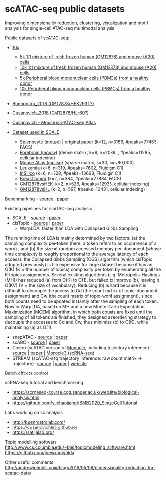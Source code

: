 # scATAC-seq public datasets
Improving dimensionality reduction, clustering, visualization and motif analysis for single-cell ATAC-seq
multimodal analysis

Public datasets of scATAC-seq:
* [10x](https://www.10xgenomics.com/resources/datasets/)
  * [5k 1:1 mixture of fresh frozen human (GM12878) and mouse (A20) cells](https://support.10xgenomics.com/single-cell-atac/datasets/1.2.0/atac_v1_hgmm_5k)
  * [10k 1:1 mixture of fresh frozen human (GM12878) and mouse (A20) cells](https://support.10xgenomics.com/single-cell-atac/datasets/1.2.0/atac_v1_hgmm_10k)
  * [5k Peripheral blood mononuclear cells (PBMCs) from a healthy donor](https://support.10xgenomics.com/single-cell-atac/datasets/1.2.0/atac_v1_pbmc_5k)
  * [10k Peripheral blood mononuclear cells (PBMCs) from a healthy donor](https://support.10xgenomics.com/single-cell-atac/datasets/1.2.0/atac_v1_pbmc_10k)
* [Buenrostro_2018 (GM12878/HEK293T?)](https://github.com/pinellolab/scATAC-benchmarking/tree/master/Real_Data/Buenrostro_2018_bulkpeaks/input)
* [Cusanovich_2018 (GM12878/HL-60?)](https://github.com/pinellolab/scATAC-benchmarking/tree/master/Real_Data/Cusanovich_2018/input)
* [Cusanovich - Mouse sci-ATAC-seq Atlas](http://staff.washington.edu/hpliner/data/kidney_data.txt.gz)

* [Dataset used in SCALE](https://cloud.tsinghua.edu.cn/d/eb4371c556bc46ef8516/)
  * [Splenocyte (mouse)](https://cloud.tsinghua.edu.cn/d/eb4371c556bc46ef8516/?p=%2FSplenocyte&mode=list) | [original paper](https://www.nature.com/articles/s41467-018-07771-0) (k=12, n=3166, #peaks=77453, FACS)
  * [Forebrain (mouse)](https://cloud.tsinghua.edu.cn/d/eb4371c556bc46ef8516/?p=%2FForebrain&mode=list) (dense matrix, k=8, n=2088, , #peaks=11285, cellular indexing)
  * [Mouse Atlas (mouse)](https://cloud.tsinghua.edu.cn/d/eb4371c556bc46ef8516/?p=%2Fmouse_atlas&mode=list) (sparse matrix, k=30, n=~80,000)
  * [Leukemia](https://cloud.tsinghua.edu.cn/d/eb4371c556bc46ef8516/?p=%2FLeukemia&mode=list) (k=6, n=319, #peaks=7602, Fluidigm C1)
  * [InSilico](https://cloud.tsinghua.edu.cn/d/eb4371c556bc46ef8516/?p=%2FInSilico&mode=list) (k=6, n=828, #peaks=13668, Fluidigm C1)
  * [Breast tumor](https://cloud.tsinghua.edu.cn/d/eb4371c556bc46ef8516/?p=%2FBreast_Tumor&mode=list) (k=2, n=384, #peaks=27884, FACS)
  * [GM12878vsHEK](https://cloud.tsinghua.edu.cn/d/eb4371c556bc46ef8516/?p=%2FGM12878vsHEK&mode=list) (k=2, n=526, #peaks=12938, cellular indexing)
  * [GM12878vsHL](https://cloud.tsinghua.edu.cn/d/eb4371c556bc46ef8516/?p=%2FGM12878vsHL&mode=list) (k=2, n=597, #peaks=10431, cellular indexing)

Benchmarking - [source](https://github.com/pinellolab/scATAC-benchmarking) | [paper](https://genomebiology.biomedcentral.com/articles/10.1186/s13059-019-1854-5)

Existing pipelines for scATAC-seq analysis
* SCALE - [source](https://github.com/jsxlei/SCALE) | [paper](https://www.nature.com/articles/s41467-019-12630-7)
* cisTopic - [source](https://github.com/aertslab/cisTopic) | [paper](https://www.nature.com/articles/s41592-019-0367-1)
  * WarpLDA: faster than LDA with Collapsed Gibbs Sampling
  
The running time of LDA is mainly determined by two factors: (a) the sampling complexity per-token (here, a token refers to an occurrence of a word) , and (b) the size of random accessed memory per-document (whose time complexity is roughly proportional to the average latency of each access). the Collapsed Gibbs Sampling (CGS) algorithm (which cisTopic adopted previously) is too expensive for large dataset because it has an O(K) (K = the number of topics) complexity per token by enumerating all the K topics assignments.
Several existing algorithms (e.g. Metropolis-Hastings (MH)) has reduced (a) from O(K) to O(1), but failed to improve (b), leaving it O(KV) (V = the size of vocabulary). Reducing (b) is hard because it is difficult to decouple the access to Cd (the count matrix of topic-document assignment) and Cw (the count matrix of topic-word assignment), since both counts need to be updated instantly after the sampling of each token.
Now in WarpLDA, based on MH and a new Monte-Carlo Expectation Maximization (MCEM) algorithm, in which both counts are fixed until the sampling of all tokens are finished, they designed a reordering strategy to decouple the accesses to Cd and Cw, thus minimize (b) to O(K), while maintaining (a) as O(1).


* snapATAC - [source](https://github.com/r3fang/SnapATAC) | [paper](https://www.biorxiv.org/content/10.1101/615179v2)
* scABC - [source](https://github.com/SUwonglab/scABC) | [paper](https://www.nature.com/articles/s41467-018-04629-3)
* Cicero (scATAC version of [Monocle](https://cole-trapnell-lab.github.io/monocle3/), including trajectory inference)- [source](https://cole-trapnell-lab.github.io/cicero-release/docs_m3/) | [paper](https://www.cell.com/molecular-cell/fulltext/S1097-2765(18)305) | [Monocle3 (scRNA-seq)](https://cole-trapnell-lab.github.io/monocle3/)
* STREAM (scATAC-seq trajectory inference: raw count matrix -> trajectory)- [source](http://stream.pinellolab.org) | [paper](https://www.nature.com/articles/s41467-019-09670-4) | [website](https://stream.pinellolab.partners.org/) 


[Batch effects control](http://bioconductor.org/packages/devel/bioc/vignettes/batchelor/inst/doc/correction.html)

scRNA-seq tutorial and benchmarking
* https://scrnaseq-course.cog.sanger.ac.uk/website/biological-analysis.html
* https://github.com/yuchaojiang/ISMB2020_SingleCellTutorial

Labs working on sc analysis
* http://buenrostrolab.com/
* https://cusanovichlab.github.io/
* https://satijalab.org/


Topic modelling software 
http://www.cs.columbia.edu/~blei/topicmodeling_software.html
https://github.com/joewandy/hlda

Other useful comments:
http://andrewjohnhill.com/blog/2019/05/06/dimensionality-reduction-for-scatac-data/



